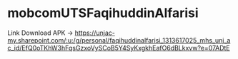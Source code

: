 # mobcomUTSFaqihuddinAlfarisi

Link Download APK -> https://unjac-my.sharepoint.com/:u:/g/personal/faqihuddinalfarisi_1313617025_mhs_unj_ac_id/EfQ0oTKhW3hFqsGzxoVySCoB5Y4SyKxgkhEafO6dBLkxvw?e=07ADtE
